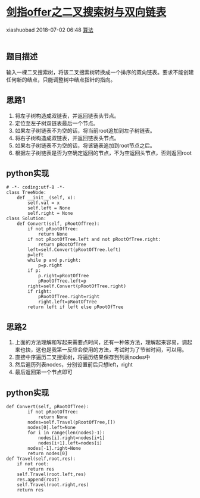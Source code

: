 <div class="blog-article">
    <h1><a href="p.html?p=算法/剑指offer之二叉搜索树与双向链表" class="title">剑指offer之二叉搜索树与双向链表</a></h1>
    <span class="author">xiashuobad</span>
    <span class="time">2018-07-02 06:48</span>
    <span><a href="tags.html?t=算法" class="tag">算法</a></span>
    </div>
<br/>

## 题目描述 ##
输入一棵二叉搜索树，将该二叉搜索树转换成一个排序的双向链表。要求不能创建任何新的结点，只能调整树中结点指针的指向。
## 思路1 ##
1. 将左子树构造成双链表，并返回链表头节点。
2. 定位至左子树双链表最后一个节点。
3. 如果左子树链表不为空的话，将当前root追加到左子树链表。
4. 将右子树构造成双链表，并返回链表头节点。
5. 如果右子树链表不为空的话，将该链表追加到root节点之后。
6. 根据左子树链表是否为空确定返回的节点，不为空返回头节点，否则返回root

## python实现 ##
	# -*- coding:utf-8 -*-
	class TreeNode:
	    def __init__(self, x):
	        self.val = x
	        self.left = None
	        self.right = None
	class Solution:
	    def Convert(self, pRootOfTree):
	        if not pRootOfTree:
	            return None
	        if not pRootOfTree.left and not pRootOfTree.right:
	            return pRootOfTree
	        left=self.Convert(pRootOfTree.left)
	        p=left
	        while p and p.right:
	            p=p.right
	        if p:
	            p.right=pRootOfTree
	            pRootOfTree.left=p
	        right=self.Convert(pRootOfTree.right)
	        if right:
	            pRootOfTree.right=right
	            right.left=pRootOfTree
	        return left if left else pRootOfTree
## 思路2 ##
1. 上面的方法理解和写起来需要点时间，还有一种笨方法，理解起来容易，调起来也快，这也是我第一反应会使用的方法，考试时为了节省时间，可以用。
2. 直接中序遍历二叉搜索树，将遍历结果保存到列表nodes中
3. 然后遍历列表nodes，分别设置前后只想left，right
4. 最后返回第一个节点即可

## python实现 ##
	def Convert(self, pRootOfTree):
	        if not pRootOfTree:
	            return None
	        nodes=self.Travel(pRootOfTree,[])
	        nodes[0].left=None
	        for i in range(len(nodes)-1):
	            nodes[i].right=nodes[i+1]
	            nodes[i+1].left=nodes[i]
	        nodes[-1].right=None
	        return nodes[0]
    def Travel(self,root,res):
        if not root:
            return res
        self.Travel(root.left,res)
        res.append(root)
        self.Travel(root.right,res)
        return res